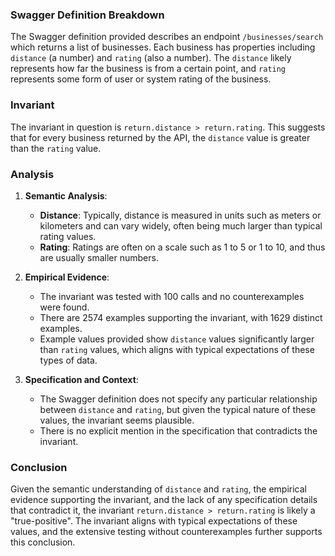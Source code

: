 ### Swagger Definition Breakdown

The Swagger definition provided describes an endpoint `/businesses/search` which returns a list of businesses. Each business has properties including `distance` (a number) and `rating` (also a number). The `distance` likely represents how far the business is from a certain point, and `rating` represents some form of user or system rating of the business.

### Invariant

The invariant in question is `return.distance > return.rating`. This suggests that for every business returned by the API, the `distance` value is greater than the `rating` value.

### Analysis

1. **Semantic Analysis**: 
   - **Distance**: Typically, distance is measured in units such as meters or kilometers and can vary widely, often being much larger than typical rating values.
   - **Rating**: Ratings are often on a scale such as 1 to 5 or 1 to 10, and thus are usually smaller numbers.

2. **Empirical Evidence**: 
   - The invariant was tested with 100 calls and no counterexamples were found.
   - There are 2574 examples supporting the invariant, with 1629 distinct examples.
   - Example values provided show `distance` values significantly larger than `rating` values, which aligns with typical expectations of these types of data.

3. **Specification and Context**:
   - The Swagger definition does not specify any particular relationship between `distance` and `rating`, but given the typical nature of these values, the invariant seems plausible.
   - There is no explicit mention in the specification that contradicts the invariant.

### Conclusion

Given the semantic understanding of `distance` and `rating`, the empirical evidence supporting the invariant, and the lack of any specification details that contradict it, the invariant `return.distance > return.rating` is likely a "true-positive". The invariant aligns with typical expectations of these values, and the extensive testing without counterexamples further supports this conclusion.
